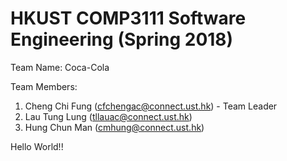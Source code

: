# HKUST COMP3111 Software Engineering (Spring 2018)
Team Name: Coca-Cola 

Team Members:
1. Cheng Chi Fung (cfchengac@connect.ust.hk) - Team Leader
2. Lau Tung Lung (tllauac@connect.ust.hk)
3. Hung Chun Man (cmhung@connect.ust.hk)

Hello World!!